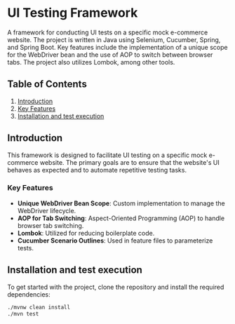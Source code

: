 # UI Testing Framework

A framework for conducting UI tests on a specific mock e-commerce website. The project is written in Java using Selenium, Cucumber, Spring, and Spring Boot. Key features include the implementation of a unique scope for the WebDriver bean and the use of AOP to switch between browser tabs. The project also utilizes Lombok, among other tools.

## Table of Contents

1. [Introduction](#introduction)
2. [Key Features](#Key-Features)
3. [Installation and test execution](#Installation-and-test-execution)


## Introduction

This framework is designed to facilitate UI testing on a specific mock e-commerce website. The primary goals are to ensure that the website's UI behaves as expected and to automate repetitive testing tasks.

### Key Features

- **Unique WebDriver Bean Scope**: Custom implementation to manage the WebDriver lifecycle.
- **AOP for Tab Switching**: Aspect-Oriented Programming (AOP) to handle browser tab switching.
- **Lombok**: Utilized for reducing boilerplate code.
- **Cucumber Scenario Outlines**: Used in feature files to parameterize tests.

## Installation and test execution

To get started with the project, clone the repository and install the required dependencies:

```sh
./mvnw clean install
./mvn test
